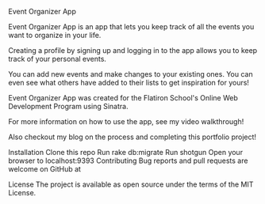 Event Organizer App

Event Organizer App is an app that lets you keep track of all the events you want to organize in your life.

Creating a profile by signing up and logging in to the app allows you to keep track of your personal events.

You can add new events and make changes to your existing ones. You can even see what others have added to their lists to get inspiration for yours!

Event Organizer App was created for the Flatiron School's Online Web Development Program using Sinatra.

For more information on how to use the app, see my video walkthrough!


Also checkout my blog on the process and completing this portfolio project!

Installation
Clone this repo
Run rake db:migrate
Run shotgun
Open your browser to localhost:9393
Contributing
Bug reports and pull requests are welcome on GitHub at

License
The project is available as open source under the terms of the MIT License.